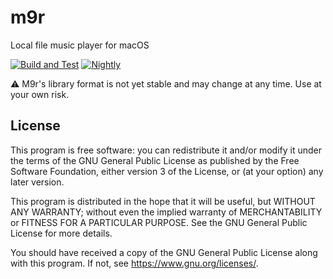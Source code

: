 # m9r

Local file music player for macOS

[![Build and Test](https://github.com/decarbonization/m9r/actions/workflows/test.yml/badge.svg)](https://github.com/decarbonization/m9r/actions/workflows/test.yml) [![Nightly](https://github.com/decarbonization/m9r/actions/workflows/nightly.yml/badge.svg)](https://github.com/decarbonization/m9r/actions/workflows/nightly.yml)

⚠️ M9r's library format is not yet stable and may change at any time. Use at your own risk.

## License

This program is free software: you can redistribute it and/or modify
it under the terms of the GNU General Public License as published by
the Free Software Foundation, either version 3 of the License, or
(at your option) any later version.

This program is distributed in the hope that it will be useful,
but WITHOUT ANY WARRANTY; without even the implied warranty of
MERCHANTABILITY or FITNESS FOR A PARTICULAR PURPOSE.  See the
GNU General Public License for more details.

You should have received a copy of the GNU General Public License
along with this program.  If not, see <https://www.gnu.org/licenses/>.
